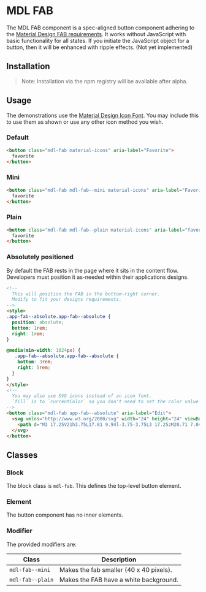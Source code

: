 # MDL FAB

The MDL FAB component is a spec-aligned button component adhering to the
 [Material Design FAB requirements](https://material.google.com/components/buttons-floating-action-button.html).
 It works without JavaScript with basic functionality for all states.
 If you initiate the JavaScript object for a button, then it will be enhanced with ripple effects. (Not yet implemented)

## Installation

> Note: Installation via the npm registry will be available after alpha.

## Usage

The demonstrations use the [Material Design Icon Font](https://design.google.com/icons/).
You may include this to use them as shown or use any other icon method you wish.

### Default

```html
<button class="mdl-fab material-icons" aria-label="Favorite">
  favorite
</button>
```

### Mini

```html
<button class="mdl-fab mdl-fab--mini material-icons" aria-label="Favorite">
  favorite
</button>
```

### Plain

```html
<button class="mdl-fab mdl-fab--plain material-icons" aria-label="favorite">
  favorite
</button>
```

### Absolutely positioned

By default the FAB rests in the page where it sits in the content flow.
Developers must position it as-needed within their applications designs.

```html
<!--
  This will position the FAB in the bottom-right corner.
  Modify to fit your designs requirements.
-->
<style>
.app-fab--absolute.app-fab--absolute {
  position: absolute;
  bottom: 1rem;
  right: 1rem;
}

@media(min-width: 1024px) {
   .app-fab--absolute.app-fab--absolute {
    bottom: 3rem;
    right: 5rem;
  }
}
</style>
<!--
  You may also use SVG icons instead of an icon font.
  `fill` is to `currentColor` so you don't need to set the color value in the SVG.
-->
<button class="mdl-fab app-fab--absolute" aria-label="Edit">
  <svg xmlns="http://www.w3.org/2000/svg" width="24" height="24" viewBox="0 0 24 24">
    <path d="M3 17.25V21h3.75L17.81 9.94l-3.75-3.75L3 17.25zM20.71 7.04c.39-.39.39-1.02 0-1.41l-2.34-2.34c-.39-.39-1.02-.39-1.41 0l-1.83 1.83 3.75 3.75 1.83-1.83z"/>
  </svg>
</button>
```

## Classes

### Block

The block class is `mdl-fab`. This defines the top-level button element.

### Element

The button component has no inner elements.

### Modifier

The provided modifiers are:

| Class             | Description                             |
| ------------------| --------------------------------------- |
| `mdl-fab--mini`   | Makes the fab smaller (40 x 40 pixels). |
| `mdl-fab--plain`  | Makes the FAB have a white background.  |
